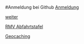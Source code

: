 #Anmeldung bei Github
[Anmeldung](https://docs.github.com/de/get-started/start-your-journey/creating-an-account-on-github)

[weiter](./www/index.md)

[RMV Abfahrtstafel](rmv.html)

[Geocaching](./gc/index.md)
